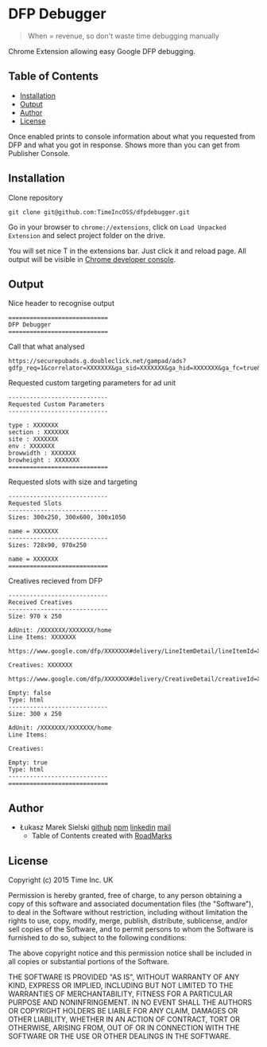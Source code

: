 # DFP Debugger

> When = revenue, so don't waste time debugging manually

Chrome Extension allowing easy Google DFP debugging.

<!-- RM-IGNORE -->
## Table of Contents
<!-- /RM-IGNORE -->

<!-- RM() -->

* [Installation](#installation)
* [Output](#output)
* [Author](#author)
* [License](#license)


<!-- /RM -->

Once enabled prints to console information about what you requested from DFP and what you got in response. Shows more than you can get from Publisher Console.

## Installation

Clone repository

```
git clone git@github.com:TimeIncOSS/dfpdebugger.git
```

Go in your browser to `chrome://extensions`, click on `Load Unpacked Extension` and select project folder on the drive.

You will set nice T in the extensions bar. Just click it and reload page. All output will be visible in [Chrome developer console](https://developer.chrome.com/devtools/docs/console).


## Output

Nice header to recognise output

```
============================
DFP Debugger
============================
```

Call that what analysed

```
https://securepubads.g.doubleclick.net/gampad/ads?gdfp_req=1&correlator=XXXXXXX&ga_sid=XXXXXXX&ga_hid=XXXXXXX&ga_fc=true&dpt=1
```

Requested custom targeting parameters for ad unit

```
----------------------------
Requested Custom Parameters
----------------------------

type : XXXXXXX
section : XXXXXXX
site : XXXXXXX
env : XXXXXXX
browwidth : XXXXXXX
browheight : XXXXXXX
============================
```

Requested slots with size and targeting

```
----------------------------
Requested Slots
----------------------------
Sizes: 300x250, 300x600, 300x1050

name = XXXXXXX
----------------------------
Sizes: 728x90, 970x250

name = XXXXXXX
============================
```

Creatives recieved from DFP

```
----------------------------
Received Creatives
----------------------------
Size: 970 x 250

AdUnit: /XXXXXXX/XXXXXXX/home
Line Items: XXXXXXX
  https://www.google.com/dfp/XXXXXXX#delivery/LineItemDetail/lineItemId=XXXXXXX

Creatives: XXXXXXX
  https://www.google.com/dfp/XXXXXXX#delivery/CreativeDetail/creativeId=XXXXXXX

Empty: false
Type: html
----------------------------
Size: 300 x 250

AdUnit: /XXXXXXX/XXXXXXX/home
Line Items: 

Creatives: 

Empty: true
Type: html
----------------------------
============================
```

## Author

 * Łukasz Marek Sielski [github](https://github.com/sielay) [npm](https://github.com/sielay) [linkedin](https://uk.linkedin.com/in/sielay) [mail](mailto:lukaszsielski@gmail.com)
   * Table of Contents created with [RoadMarks](https://www.npmjs.com/package/roadmarks)

## License

Copyright (c) 2015 Time Inc. UK

Permission is hereby granted, free of charge, to any person obtaining a copy of this software and associated documentation files (the "Software"), to deal in the Software without restriction, including without limitation the rights to use, copy, modify, merge, publish, distribute, sublicense, and/or sell copies of the Software, and to permit persons to whom the Software is furnished to do so, subject to the following conditions:

The above copyright notice and this permission notice shall be included in all copies or substantial portions of the Software.

THE SOFTWARE IS PROVIDED "AS IS", WITHOUT WARRANTY OF ANY KIND, EXPRESS OR IMPLIED, INCLUDING BUT NOT LIMITED TO THE WARRANTIES OF MERCHANTABILITY, FITNESS FOR A PARTICULAR PURPOSE AND NONINFRINGEMENT. IN NO EVENT SHALL THE AUTHORS OR COPYRIGHT HOLDERS BE LIABLE FOR ANY CLAIM, DAMAGES OR OTHER LIABILITY, WHETHER IN AN ACTION OF CONTRACT, TORT OR OTHERWISE, ARISING FROM, OUT OF OR IN CONNECTION WITH THE SOFTWARE OR THE USE OR OTHER DEALINGS IN THE SOFTWARE.
